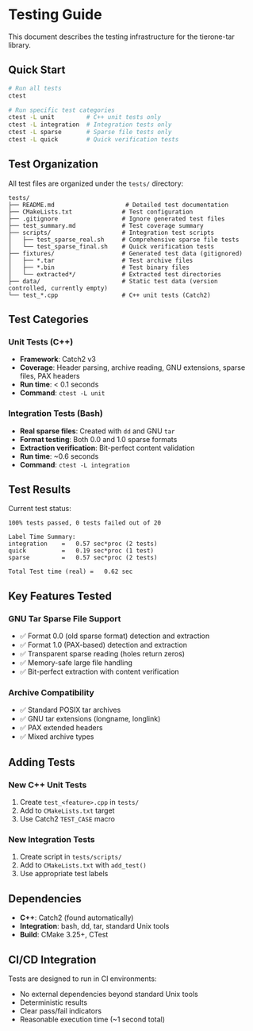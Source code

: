 # Testing Guide

This document describes the testing infrastructure for the tierone-tar library.

## Quick Start

```bash
# Run all tests
ctest

# Run specific test categories
ctest -L unit         # C++ unit tests only
ctest -L integration  # Integration tests only  
ctest -L sparse       # Sparse file tests only
ctest -L quick        # Quick verification tests
```

## Test Organization

All test files are organized under the `tests/` directory:

```
tests/
├── README.md                    # Detailed test documentation
├── CMakeLists.txt              # Test configuration
├── .gitignore                  # Ignore generated test files
├── test_summary.md             # Test coverage summary
├── scripts/                    # Integration test scripts
│   ├── test_sparse_real.sh     # Comprehensive sparse file tests
│   └── test_sparse_final.sh    # Quick verification tests
├── fixtures/                   # Generated test data (gitignored)
│   ├── *.tar                   # Test archive files  
│   ├── *.bin                   # Test binary files
│   └── extracted*/             # Extracted test directories
├── data/                       # Static test data (version controlled, currently empty)
└── test_*.cpp                  # C++ unit tests (Catch2)
```

## Test Categories

### Unit Tests (C++)
- **Framework**: Catch2 v3
- **Coverage**: Header parsing, archive reading, GNU extensions, sparse files, PAX headers
- **Run time**: < 0.1 seconds
- **Command**: `ctest -L unit`

### Integration Tests (Bash)
- **Real sparse files**: Created with `dd` and GNU `tar`
- **Format testing**: Both 0.0 and 1.0 sparse formats
- **Extraction verification**: Bit-perfect content validation
- **Run time**: ~0.6 seconds
- **Command**: `ctest -L integration`

## Test Results

Current test status:
```
100% tests passed, 0 tests failed out of 20

Label Time Summary:
integration    =   0.57 sec*proc (2 tests)
quick          =   0.19 sec*proc (1 test)
sparse         =   0.57 sec*proc (2 tests)

Total Test time (real) =   0.62 sec
```

## Key Features Tested

### GNU Tar Sparse File Support
- ✅ Format 0.0 (old sparse format) detection and extraction
- ✅ Format 1.0 (PAX-based) detection and extraction  
- ✅ Transparent sparse reading (holes return zeros)
- ✅ Memory-safe large file handling
- ✅ Bit-perfect extraction with content verification

### Archive Compatibility
- ✅ Standard POSIX tar archives
- ✅ GNU tar extensions (longname, longlink)
- ✅ PAX extended headers
- ✅ Mixed archive types

## Adding Tests

### New C++ Unit Tests
1. Create `test_<feature>.cpp` in `tests/`
2. Add to `CMakeLists.txt` target
3. Use Catch2 `TEST_CASE` macro

### New Integration Tests  
1. Create script in `tests/scripts/`
2. Add to `CMakeLists.txt` with `add_test()`
3. Use appropriate test labels

## Dependencies

- **C++**: Catch2 (found automatically)
- **Integration**: bash, dd, tar, standard Unix tools
- **Build**: CMake 3.25+, CTest

## CI/CD Integration

Tests are designed to run in CI environments:
- No external dependencies beyond standard Unix tools
- Deterministic results
- Clear pass/fail indicators
- Reasonable execution time (~1 second total)